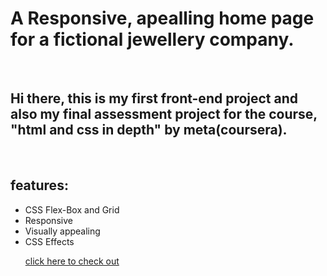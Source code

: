 <h1>A Responsive, apealling home page for a fictional jewellery company.</h1>
<br>
<h2>Hi there, this is my first front-end project and also my final assessment project for the course, "html and css in depth" by meta(coursera).</h2>
<br>
<h2>features:</h2>
<ul>
<li>CSS Flex-Box and Grid</li>
<li>Responsive</li>
<li>Visually appealing</li>
<li>CSS Effects</li>

<a href="https://jewellery-company-rounak.vercel.app/">click here to check out</a>
